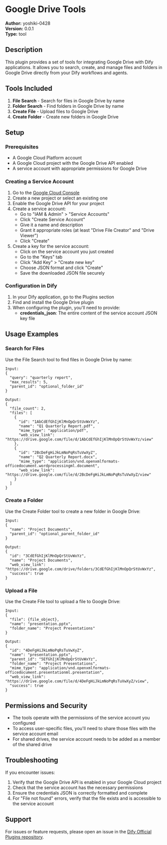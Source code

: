 # Google Drive Tools

**Author:** yoshiki-0428  
**Version:** 0.0.1  
**Type:** tool  

## Description

This plugin provides a set of tools for integrating Google Drive with Dify applications. It allows you to search, create, and manage files and folders in Google Drive directly from your Dify workflows and agents.

## Tools Included

1. **File Search** - Search for files in Google Drive by name
2. **Folder Search** - Find folders in Google Drive by name
3. **Create File** - Upload files to Google Drive
4. **Create Folder** - Create new folders in Google Drive

## Setup

### Prerequisites

- A Google Cloud Platform account
- A Google Cloud project with the Google Drive API enabled
- A service account with appropriate permissions for Google Drive

### Creating a Service Account

1. Go to the [Google Cloud Console](https://console.cloud.google.com/)
2. Create a new project or select an existing one
3. Enable the Google Drive API for your project
4. Create a service account:
   - Go to "IAM & Admin" > "Service Accounts"
   - Click "Create Service Account"
   - Give it a name and description
   - Grant it appropriate roles (at least "Drive File Creator" and "Drive Viewer")
   - Click "Create"
5. Create a key for the service account:
   - Click on the service account you just created
   - Go to the "Keys" tab
   - Click "Add Key" > "Create new key"
   - Choose JSON format and click "Create"
   - Save the downloaded JSON file securely

### Configuration in Dify

1. In your Dify application, go to the Plugins section
2. Find and install the Google Drive plugin
3. When configuring the plugin, you'll need to provide:
   - **credentials_json**: The entire content of the service account JSON key file

## Usage Examples

### Search for Files

Use the File Search tool to find files in Google Drive by name:

```
Input:
{
  "query": "quarterly report",
  "max_results": 5,
  "parent_id": "optional_folder_id"
}

Output:
{
  "file_count": 2,
  "files": [
    {
      "id": "1AbCdEfGhIjKlMnOpQrStUvWxYz",
      "name": "Q1 Quarterly Report.pdf",
      "mime_type": "application/pdf",
      "web_view_link": "https://drive.google.com/file/d/1AbCdEfGhIjKlMnOpQrStUvWxYz/view"
    },
    {
      "id": "2BcDeFgHiJkLmNoPqRsTuVwXyZ",
      "name": "Q2 Quarterly Report.docx",
      "mime_type": "application/vnd.openxmlformats-officedocument.wordprocessingml.document",
      "web_view_link": "https://drive.google.com/file/d/2BcDeFgHiJkLmNoPqRsTuVwXyZ/view"
    }
  ]
}
```

### Create a Folder

Use the Create Folder tool to create a new folder in Google Drive:

```
Input:
{
  "name": "Project Documents",
  "parent_id": "optional_parent_folder_id"
}

Output:
{
  "id": "3CdEfGhIjKlMnOpQrStUvWxYz",
  "name": "Project Documents",
  "web_view_link": "https://drive.google.com/drive/folders/3CdEfGhIjKlMnOpQrStUvWxYz",
  "success": true
}
```

### Upload a File

Use the Create File tool to upload a file to Google Drive:

```
Input:
{
  "file": {file_object},
  "name": "presentation.pptx",
  "folder_name": "Project Presentations"
}

Output:
{
  "id": "4DeFgHiJkLmNoPqRsTuVwXyZ",
  "name": "presentation.pptx",
  "parent_id": "5EfGhIjKlMnOpQrStUvWxYz",
  "folder_name": "Project Presentations",
  "mime_type": "application/vnd.openxmlformats-officedocument.presentationml.presentation",
  "web_view_link": "https://drive.google.com/file/d/4DeFgHiJkLmNoPqRsTuVwXyZ/view",
  "success": true
}
```

## Permissions and Security

- The tools operate with the permissions of the service account you configured
- To access user-specific files, you'll need to share those files with the service account email
- For shared drives, the service account needs to be added as a member of the shared drive

## Troubleshooting

If you encounter issues:

1. Verify that the Google Drive API is enabled in your Google Cloud project
2. Check that the service account has the necessary permissions
3. Ensure the credentials JSON is correctly formatted and complete
4. For "File not found" errors, verify that the file exists and is accessible to the service account

## Support

For issues or feature requests, please open an issue in the [Dify Official Plugins repository](https://github.com/langgenius/dify-official-plugins).
